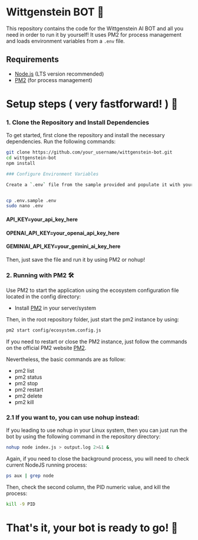 # Wittgenstein BOT 🤖

This repository contains the code for the Wittgenstein AI BOT and all you need in order to run it by yourself! It uses PM2 for process management and loads environment variables from a `.env` file.

## Requirements

- [Node.js](https://nodejs.org/) (LTS version recommended)
- [PM2](https://pm2.keymetrics.io/) (for process management)

# Setup steps ( very fastforward! ) 🚀

### 1. **Clone the Repository and Install Dependencies**

   To get started, first clone the repository and install the necessary dependencies. Run the following commands:

   ```bash
   git clone https://github.com/your_username/wittgenstein-bot.git
   cd wittgenstein-bot
   npm install

### Configure Environment Variables

Create a `.env` file from the sample provided and populate it with your API keys:


cp .env.sample .env
sudo nano .env
```
#### API_KEY=your_api_key_here
#### OPENAI_API_KEY=your_openai_api_key_here
#### GEMINIAI_API_KEY=your_gemini_ai_key_here

Then, just save the file and run it by using PM2
or nohup!


### 2. Running with PM2 🛠️

Use PM2 to start the application using the ecosystem configuration file located in the config directory:

- Install [PM2](https://pm2.keymetrics.io/) in your server/system

Then, in the root repository folder, just start the pm2 instance by using:

``` bash
pm2 start config/ecosystem.config.js
```
If you need to restart or close the PM2 instance, just follow the commands on the official PM2 website
[PM2](https://pm2.keymetrics.io/). 

Nevertheless, the basic commands are as follow:
- pm2 list
- pm2 status
- pm2 stop
- pm2 restart
- pm2 delete
- pm2 kill

### 2.1 If you want to, you can use nohup instead:
If you leading to use nohup in your Linux system, then you can just run the bot by using the following command in the repository directory:

```bash
nohup node index.js > output.log 2>&1 &
```

Again, if you need to close the background process, you will need to check current NodeJS running process:

```bash
ps aux | grep node
```

Then, check the second column, the PID numeric value, and kill the process:

```bash
kill -9 PID
```


# That's it, your bot is ready to go! 🚀 